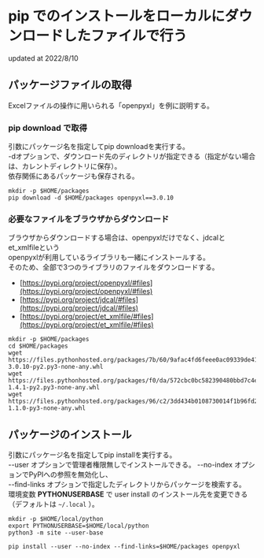 # pip でのインストールをローカルにダウンロードしたファイルで行う
updated at 2022/8/10

## パッケージファイルの取得
Excelファイルの操作に用いられる「openpyxl」を例に説明する。

### pip download で取得
引数にパッケージ名を指定してpip downloadを実行する。  
-dオプションで、ダウンロード先のディレクトリが指定できる（指定がない場合は、カレントディレクトリに保存）。  
依存関係にあるパッケージも保存される。

```Shell
mkdir -p $HOME/packages
pip download -d $HOME/packages openpyxl==3.0.10
```

### 必要なファイルをブラウザからダウンロード
ブラウザからダウンロードする場合は、openpyxlだけでなく、jdcalとet_xmlfileという  
openpyxlが利用しているライブラリも一緒にインストールする。  
そのため、全部で3つのライブラリのファイルをダウンロードする。

* [https://pypi.org/project/openpyxl/#files](https://pypi.org/project/openpyxl/#files)
* [https://pypi.org/project/jdcal/#files](https://pypi.org/project/jdcal/#files)
* [https://pypi.org/project/et_xmlfile/#files](https://pypi.org/project/et_xmlfile/#files)

```Shell
mkdir -p $HOME/packages
cd $HOME/packages
wget https://files.pythonhosted.org/packages/7b/60/9afac4fd6feee0ac09339de4101ee452ea643d26e9ce44c7708a0023f503/openpyxl-3.0.10-py2.py3-none-any.whl
wget https://files.pythonhosted.org/packages/f0/da/572cbc0bc582390480bbd7c4e93d14dc46079778ed915b505dc494b37c57/jdcal-1.4.1-py2.py3-none-any.whl
wget https://files.pythonhosted.org/packages/96/c2/3dd434b0108730014f1b96fd286040dc3bcb70066346f7e01ec2ac95865f/et_xmlfile-1.1.0-py3-none-any.whl
```

## パッケージのインストール
引数にパッケージ名を指定してpip installを実行する。  
--user オプションで管理者権限無しでインストールできる。
--no-index オプションでPyPIへの参照を無効化し、  
--find-links オプションで指定したディレクトリからパッケージを検索する。  
環境変数 **PYTHONUSERBASE** で user install のインストール先を変更できる（デフォルトは `~/.local` ）。

```Shell
mkdir -p $HOME/local/python
export PYTHONUSERBASE=$HOME/local/python
python3 -m site --user-base

pip install --user --no-index --find-links=$HOME/packages openpyxl
```
